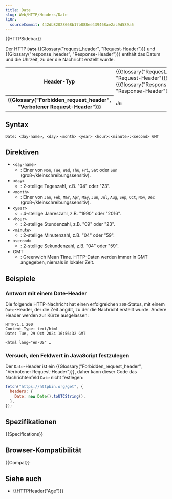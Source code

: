 ```yaml
---
title: Date
slug: Web/HTTP/Headers/Date
l10n:
  sourceCommit: 442db82028668b17b888ee439468ae2ac9d589a5
---
```


{{HTTPSidebar}}

Der HTTP **`Date`** {{Glossary("request_header", "Request-Header")}} und {{Glossary("response_header", "Response-Header")}} enthält das Datum und die Uhrzeit, zu der die Nachricht erstellt wurde.

<table class="properties">
  <tbody>
    <tr>
      <th scope="row">Header-Typ</th>
      <td>
        {{Glossary("Request_header", "Request-Header")}},
        {{Glossary("Response_header", "Response-Header")}}
      </td>
    </tr>
    <tr>
      <th scope="row">{{Glossary("Forbidden_request_header", "Verbotener Request-Header")}}</th>
      <td>Ja</td>
    </tr>
  </tbody>
</table>

## Syntax

```http
Date: <day-name>, <day> <month> <year> <hour>:<minute>:<second> GMT
```

## Direktiven

- `<day-name>`
  - : Einer von `Mon`, `Tue`, `Wed`, `Thu`, `Fri`, `Sat` oder `Sun` (groß-/kleinschreibungssensitiv).
- `<day>`
  - : 2-stellige Tageszahl, z.B. "04" oder "23".
- `<month>`
  - : Einer von `Jan`, `Feb`, `Mar`, `Apr`, `May`, `Jun`, `Jul`, `Aug`, `Sep`, `Oct`, `Nov`, `Dec` (groß-/kleinschreibungssensitiv).
- `<year>`
  - : 4-stellige Jahreszahl, z.B. "1990" oder "2016".
- `<hour>`
  - : 2-stellige Stundenzahl, z.B. "09" oder "23".
- `<minute>`
  - : 2-stellige Minutenzahl, z.B. "04" oder "59".
- `<second>`
  - : 2-stellige Sekundenzahl, z.B. "04" oder "59".
- GMT
  - : Greenwich Mean Time. HTTP-Daten werden immer in GMT angegeben, niemals in lokaler Zeit.

## Beispiele

### Antwort mit einem Date-Header

Die folgende HTTP-Nachricht hat einen erfolgreichen `200`-Status, mit einem `Date`-Header, der die Zeit angibt, zu der die Nachricht erstellt wurde.
Andere Header werden zur Kürze ausgelassen:

```http
HTTP/1.1 200
Content-Type: text/html
Date: Tue, 29 Oct 2024 16:56:32 GMT

<html lang="en-US" …
```

### Versuch, den Feldwert in JavaScript festzulegen

Der `Date`-Header ist ein {{Glossary("Forbidden_request_header", "Verbotener Request-Header")}}, daher kann dieser Code das Nachrichtenfeld `Date` nicht festlegen:

```js example-bad
fetch("https://httpbin.org/get", {
  headers: {
    Date: new Date().toUTCString(),
  },
});
```

## Spezifikationen

{{Specifications}}

## Browser-Kompatibilität

{{Compat}}

## Siehe auch

- {{HTTPHeader("Age")}}
